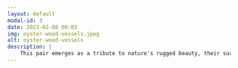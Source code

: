 ```yaml
---
layout: default
modal-id: 3
date: 2023-02-08 00:03
img: oyster-wood-vessels.jpeg
alt: oyster-wood-vessels
description: |
    This pair emerges as a tribute to nature's rugged beauty, their surfaces rich with textures reminiscent of woodland bark. These large vessels serve not only as functional items but also as embodiments of the intricate dance between art and nature, inviting tactile exploration as much as visual admiration.
---
```

